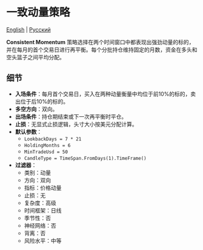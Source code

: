 # 一致动量策略
[English](README.md) | [Русский](README_ru.md)

**Consistent Momentum** 策略选择在两个时间窗口中都表现出强劲动量的标的，并在每月的首个交易日进行再平衡。每个分批持仓维持固定的月数，资金在多头和空头篮子之间平均分配。

## 细节
- **入场条件**：每月首个交易日，买入在两种动量衡量中均位于前10%的标的，卖出位于后10%的标的。
- **多空方向**：双向。
- **出场条件**：持仓期结束或下一次再平衡时平仓。
- **止损**：无显式止损逻辑，头寸大小按美元分配计算。
- **默认参数**：
  - `LookbackDays = 7 * 21`
  - `HoldingMonths = 6`
  - `MinTradeUsd = 50`
  - `CandleType = TimeSpan.FromDays(1).TimeFrame()`
- **过滤器**：
  - 类别：动量
  - 方向：双向
  - 指标：价格动量
  - 止损：无
  - 复杂度：高级
  - 时间框架：日线
  - 季节性：否
  - 神经网络：否
  - 背离：否
  - 风险水平：中等
